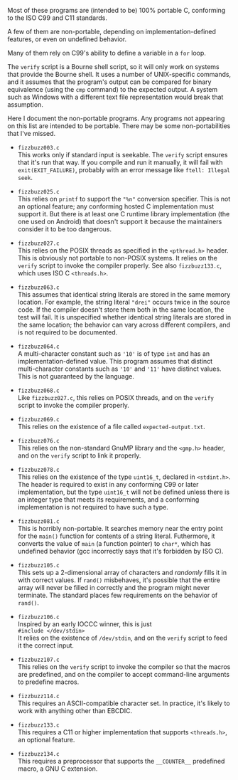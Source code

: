 Most of these programs are (intended to be) 100% portable C, conforming
to the ISO C99 and C11 standards.

A few of them are non-portable, depending on implementation-defined
features, or even on undefined behavior.

Many of them rely on C99's ability to define a variable in a `for` loop.

The `verify` script is a Bourne shell script, so it will only work
on systems that provide the Bourne shell.  It uses a number of
UNIX-specific commands, and it assumes that the program's output
can be compared for binary equivalence (using the `cmp` command)
to the expected output.  A system such as Windows with a different
text file representation would break that assumption.

Here I document the non-portable programs.  Any programs not
appearing on this list are intended to be portable.  There may be
some non-portabilities that I've missed.

* `fizzbuzz003.c`  
  This works only if standard input is seekable.  The `verify`
  script ensures that it's run that way.  If you compile and run it
  manually, it will fail with `exit(EXIT_FAILURE)`, probably with an
  error message like `ftell: Illegal seek`.

* `fizzbuzz025.c`  
  This relies on `printf` to support the `"%n"` conversion specifier.
  This is not an optional feature; any conforming hosted
  C implementation must support it.  But there is at least one C
  runtime library implementation (the one used on Android) that doesn't
  support it because the maintainers consider it to be too dangerous.

* `fizzbuzz027.c`  
  This relies on the POSIX threads as specified in the `<pthread.h>`
  header.  This is obviously not portable to non-POSIX systems.
  It relies on the `verify` script to invoke the compiler properly.
  See also `fizzbuzz133.c`, which uses ISO C `<threads.h>`.

* `fizzbuzz063.c`  
  This assumes that identical string literals are stored in the
  same memory location.  For example, the string literal `"drei"`
  occurs twice in the source code.  If the compiler doesn't store them
  both in the same location, the test will fail.  It is unspecified
  whether identical string literals are stored in the same location;
  the behavior can vary across different compilers, and is not required
  to be documented.

* `fizzbuzz064.c`  
  A multi-character constant such as `'10'` is of type `int` and
  has an implementation-defined value.  This program assumes that
  distinct multi-character constants such as `'10'` and `'11'` have
  distinct values.  This is not guaranteed by the language.

* `fizzbuzz068.c`  
  Like `fizzbuzz027.c`, this relies on POSIX threads, and on the `verify`
  script to invoke the compiler properly.

* `fizzbuzz069.c`  
  This relies on the existence of a file called `expected-output.txt`.

* `fizzbuzz076.c`  
  This relies on the non-standard GnuMP library and the `<gmp.h>` header,
  and on the `verify` script to link it properly.

* `fizzbuzz078.c`  
  This relies on the existence of the type `uint16_t`, declared in
  `<stdint.h>`.  The header is required to exist in any conforming
  C99 or later implementation, but the type `uint16_t` will not be
  defined unless there is an integer type that meets its requirements,
  and a conforming implementation is not required to have such a type.

* `fizzbuzz081.c`  
  This is horribly non-portable.  It searches memory near the entry
  point for the `main()` function for contents of a string literal.
  Futhermore, it converts the value of `main` (a function pointer)
  to `char*`, which has undefined behavior (gcc incorrectly says that
  it's forbidden by ISO C).

* `fizzbuzz105.c`  
  This sets up a 2-dimensional array of characters and *randomly*
  fills it in with correct values.  If `rand()` misbehaves, it's
  possible that the entire array will never be filled in correctly
  and the program might never terminate.  The standard places few
  requirements on the behavior of `rand()`.

* `fizzbuzz106.c`  
  Inspired by an early IOCCC winner, this is just  
  `#include </dev/stdin>`  
  It relies on the existence of `/dev/stdin`, and on the `verify`
  script to feed it the correct input.

* `fizzbuzz107.c`  
  This relies on the `verify` script to invoke the compiler so that
  the macros are predefined, and on the compiler to accept command-line
  arguments to predefine macros.

* `fizzbuzz114.c`  
  This requires an ASCII-compatible character set.  In practice,
  it's likely to work with anything other than EBCDIC.

* `fizzbuzz133.c`  
  This requires a C11 or higher implementation that supports
  `<threads.h>`, an optional feature.

* `fizzbuzz134.c`  
  This requires a preprocessor that supports the `__COUNTER__`
  predefined macro, a GNU C extension.
